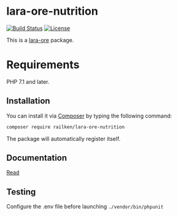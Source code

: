 # lara-ore-nutrition

[![Build Status](https://img.shields.io/travis/railken/lara-ore-nutrition/master.svg?style=flat-square&maxAge=3600)](https://travis-ci.org/railken/lara-ore-nutrition)
[![License](https://img.shields.io/badge/License-MIT-yellow.svg?style=flat-square)](https://opensource.org/licenses/MIT)

This is a [lara-ore](https://github.com/railken/lara-ore) package.

# Requirements

PHP 7.1 and later.

## Installation

You can install it via [Composer](https://getcomposer.org/) by typing the following command:

```bash
composer require railken/lara-ore-nutrition
```

The package will automatically register itself.

## Documentation

[Read](docs/index.md)

## Testing

Configure the .env file before launching `./vendor/bin/phpunit`